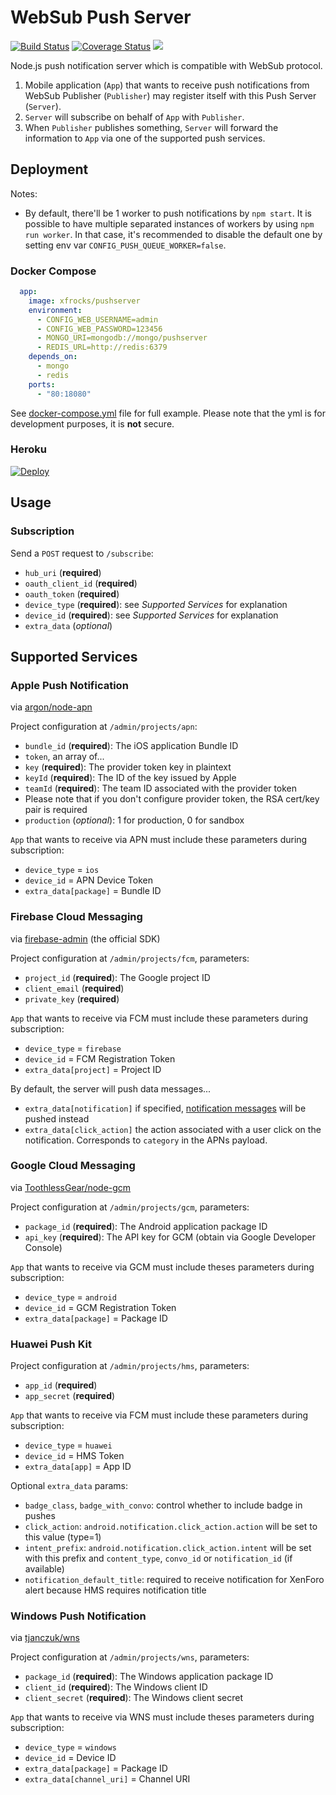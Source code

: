 # WebSub Push Server
[![Build Status](https://travis-ci.org/xfrocks/node_pubhubsubbub_pushserver.svg?branch=master)](https://travis-ci.org/xfrocks/node_pubhubsubbub_pushserver)
[![Coverage Status](https://coveralls.io/repos/github/xfrocks/node_pubhubsubbub_pushserver/badge.svg?branch=master)](https://coveralls.io/github/xfrocks/node_pubhubsubbub_pushserver?branch=master)
[![](https://images.microbadger.com/badges/version/xfrocks/pushserver.svg)](https://hub.docker.com/r/xfrocks/pushserver/)

Node.js push notification server which is compatible with WebSub protocol.

 1. Mobile application (`App`) that wants to receive push notifications from WebSub Publisher (`Publisher`) may register itself with this Push Server (`Server`).
 2. `Server` will subscribe on behalf of `App` with `Publisher`.
 3. When `Publisher` publishes something, `Server` will forward the information to `App` via one of the supported push services.

## Deployment

Notes:

- By default, there'll be 1 worker to push notifications by `npm start`.
It is possible to have multiple separated instances of workers by using `npm run worker`.
In that case, it's recommended to disable the default one by setting env var `CONFIG_PUSH_QUEUE_WORKER=false`.

### Docker Compose

```yaml
  app:
    image: xfrocks/pushserver
    environment:
      - CONFIG_WEB_USERNAME=admin
      - CONFIG_WEB_PASSWORD=123456
      - MONGO_URI=mongodb://mongo/pushserver
      - REDIS_URL=http://redis:6379
    depends_on:
      - mongo
      - redis
    ports:
      - "80:18080"
```

See [docker-compose.yml](docker-compose.yml) file for full example. Please note that the yml is for development purposes, it is **not** secure.

### Heroku

[![Deploy](https://www.herokucdn.com/deploy/button.svg)](https://heroku.com/deploy)

## Usage

### Subscription
Send a `POST` request to `/subscribe`:
 * `hub_uri` (__required__)
 * `oauth_client_id` (__required__)
 * `oauth_token` (__required__)
 * `device_type` (__required__): see _Supported Services_ for explanation
 * `device_id` (__required__): see _Supported Services_ for explanation
 * `extra_data` (_optional_)

## Supported Services

### Apple Push Notification
via [argon/node-apn](https://github.com/argon/node-apn)

Project configuration at `/admin/projects/apn`:
 * `bundle_id` (__required__): The iOS application Bundle ID
 * `token`, an array of...
  * `key` (__required__): The provider token key in plaintext
  * `keyId` (__required__): The ID of the key issued by Apple
  * `teamId` (__required__): The team ID associated with the provider token
  * Please note that if you don't configure provider token, the RSA cert/key pair is required
 * `production` (_optional_): 1 for production, 0 for sandbox

`App` that wants to receive via APN must include these parameters during subscription:
 * `device_type` = `ios`
 * `device_id` = APN Device Token
 * `extra_data[package]` = Bundle ID

### Firebase Cloud Messaging
via [firebase-admin](https://github.com/firebase/firebase-admin-node) (the official SDK)

Project configuration at `/admin/projects/fcm`, parameters:
 * `project_id` (__required__): The Google project ID
 * `client_email` (__required__)
 * `private_key` (__required__)

`App` that wants to receive via FCM must include these parameters during subscription:
 * `device_type` = `firebase`
 * `device_id` = FCM Registration Token
 * `extra_data[project]` = Project ID

By default, the server will push data messages...
 * `extra_data[notification]` if specified, [notification messages](https://firebase.google.com/docs/cloud-messaging/concept-options#notifications_and_data_messages) will be pushed instead
 * `extra_data[click_action]` the action associated with a user click on the notification. Corresponds to `category` in the APNs payload.

### Google Cloud Messaging
via [ToothlessGear/node-gcm](https://github.com/ToothlessGear/node-gcm)

Project configuration at `/admin/projects/gcm`, parameters:
 * `package_id` (__required__): The Android application package ID
 * `api_key` (__required__): The API key for GCM (obtain via Google Developer Console)

`App` that wants to receive via GCM must include theses parameters during subscription:
 * `device_type` = `android`
 * `device_id` = GCM Registration Token
 * `extra_data[package]` = Package ID

### Huawei Push Kit

Project configuration at `/admin/projects/hms`, parameters:
 * `app_id` (__required__)
 * `app_secret` (__required__)

`App` that wants to receive via FCM must include these parameters during subscription:
 * `device_type` = `huawei`
 * `device_id` = HMS Token
 * `extra_data[app]` = App ID

Optional `extra_data` params:
 * `badge_class`, `badge_with_convo`: control whether to include badge in pushes
 * `click_action`: `android.notification.click_action.action` will be set to this value (type=1)
 * `intent_prefix`: `android.notification.click_action.intent` will be set with this prefix and `content_type`, `convo_id` or `notification_id` (if available)
 * `notification_default_title`: required to receive notification for XenForo alert because HMS requires notification title

### Windows Push Notification
via [tjanczuk/wns](https://github.com/tjanczuk/wns)

Project configuration at `/admin/projects/wns`, parameters:
 * `package_id` (__required__): The Windows application package ID
 * `client_id` (__required__): The Windows client ID
 * `client_secret` (__required__): The Windows client secret

`App` that wants to receive via WNS must include theses parameters during subscription:
 * `device_type` = `windows`
 * `device_id` = Device ID
 * `extra_data[package]` = Package ID
 * `extra_data[channel_uri]` = Channel URI

 
